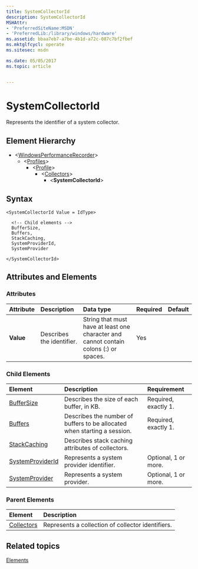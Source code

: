 ```yaml
---
title: SystemCollectorId
description: SystemCollectorId
MSHAttr:
- 'PreferredSiteName:MSDN'
- 'PreferredLib:/library/windows/hardware'
ms.assetid: bbaa7eb7-a7be-4b1d-a72c-087c7bf2fbef
ms.mktglfcycl: operate
ms.sitesec: msdn

ms.date: 05/05/2017
ms.topic: article


---
```



# SystemCollectorId

Represents the identifier of a system collector.


## Element Hierarchy

* \<[WindowsPerformanceRecorder](windowsperformancerecorder.md)\>
  * \<[Profiles](profiles.md)\>
    * \<[Profile](profile-wpr.md)\>
      * \<[Collectors](collectors.md)\>
        * \<**SystemCollectorId**\>


## Syntax

```
<SystemCollectorId Value = IdType>

  <!-- Child elements -->
  BufferSize,
  Buffers,
  StackCaching,
  SystemProviderId,
  SystemProvider

</SystemCollectorId>
```


## Attributes and Elements


### Attributes

| Attribute | Description               | Data type                                                                             | Required | Default |
| :-------- | :------------------------ | :------------------------------------------------------------------------------------ | :------- | :------ |
| **Value** | Describes the identifier. | String that must have at least one character and cannot contain colons (:) or spaces. | Yes      |         |


### Child Elements

| Element                                 | Description                                                              | Requirement          |
| :-------------------------------------- | :----------------------------------------------------------------------- | :------------------- |
| [BufferSize](buffersize.md)             | Describes the size of each buffer, in KB.                                | Required, exactly 1. |
| [Buffers](buffers.md)                   | Describes the number of buffers to be allocated when starting a session. | Required, exactly 1. |
| [StackCaching](stackcaching.md)         | Describes stack caching attributes of collectors.                        |                      |
| [SystemProviderId](systemproviderid.md) | Represents a system provider identifier.                                 | Optional, 1 or more. |
| [SystemProvider](systemprovider.md)     | Represents a system provider.                                            | Optional, 1 or more. |


### Parent Elements

| Element                     | Description                                       |
| :-------------------------- | :------------------------------------------------ |
| [Collectors](collectors.md) | Represents a collection of collector identifiers. |


## Related topics

[Elements](elements.md)

